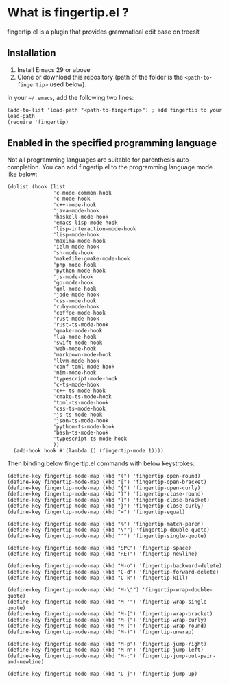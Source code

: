 # What is fingertip.el ?
fingertip.el is a plugin that provides grammatical edit base on treesit

## Installation
1. Install Emacs 29 or above
2. Clone or download this repository (path of the folder is the `<path-to-fingertip>` used below).

In your `~/.emacs`, add the following two lines:
```Elisp
(add-to-list 'load-path "<path-to-fingertip>") ; add fingertip to your load-path
(require 'fingertip)
```

## Enabled in the specified programming language
Not all programming languages ​​are suitable for parenthesis auto-completion.
You can add fingertip.el to the programming language mode like below:

```Elisp
(dolist (hook (list
               'c-mode-common-hook
               'c-mode-hook
               'c++-mode-hook
               'java-mode-hook
               'haskell-mode-hook
               'emacs-lisp-mode-hook
               'lisp-interaction-mode-hook
               'lisp-mode-hook
               'maxima-mode-hook
               'ielm-mode-hook
               'sh-mode-hook
               'makefile-gmake-mode-hook
               'php-mode-hook
               'python-mode-hook
               'js-mode-hook
               'go-mode-hook
               'qml-mode-hook
               'jade-mode-hook
               'css-mode-hook
               'ruby-mode-hook
               'coffee-mode-hook
               'rust-mode-hook
               'rust-ts-mode-hook
               'qmake-mode-hook
               'lua-mode-hook
               'swift-mode-hook
               'web-mode-hook
               'markdown-mode-hook
               'llvm-mode-hook
               'conf-toml-mode-hook
               'nim-mode-hook
               'typescript-mode-hook
               'c-ts-mode-hook
               'c++-ts-mode-hook
               'cmake-ts-mode-hook
               'toml-ts-mode-hook
               'css-ts-mode-hook
               'js-ts-mode-hook
               'json-ts-mode-hook
               'python-ts-mode-hook
               'bash-ts-mode-hook
               'typescript-ts-mode-hook
               ))
  (add-hook hook #'(lambda () (fingertip-mode 1))))
```

Then binding below fingertip.el commands with below keystrokes:

```Elisp
(define-key fingertip-mode-map (kbd "(") 'fingertip-open-round)
(define-key fingertip-mode-map (kbd "[") 'fingertip-open-bracket)
(define-key fingertip-mode-map (kbd "{") 'fingertip-open-curly)
(define-key fingertip-mode-map (kbd ")") 'fingertip-close-round)
(define-key fingertip-mode-map (kbd "]") 'fingertip-close-bracket)
(define-key fingertip-mode-map (kbd "}") 'fingertip-close-curly)
(define-key fingertip-mode-map (kbd "=") 'fingertip-equal)

(define-key fingertip-mode-map (kbd "%") 'fingertip-match-paren)
(define-key fingertip-mode-map (kbd "\"") 'fingertip-double-quote)
(define-key fingertip-mode-map (kbd "'") 'fingertip-single-quote)

(define-key fingertip-mode-map (kbd "SPC") 'fingertip-space)
(define-key fingertip-mode-map (kbd "RET") 'fingertip-newline)

(define-key fingertip-mode-map (kbd "M-o") 'fingertip-backward-delete)
(define-key fingertip-mode-map (kbd "C-d") 'fingertip-forward-delete)
(define-key fingertip-mode-map (kbd "C-k") 'fingertip-kill)

(define-key fingertip-mode-map (kbd "M-\"") 'fingertip-wrap-double-quote)
(define-key fingertip-mode-map (kbd "M-'") 'fingertip-wrap-single-quote)
(define-key fingertip-mode-map (kbd "M-[") 'fingertip-wrap-bracket)
(define-key fingertip-mode-map (kbd "M-{") 'fingertip-wrap-curly)
(define-key fingertip-mode-map (kbd "M-(") 'fingertip-wrap-round)
(define-key fingertip-mode-map (kbd "M-)") 'fingertip-unwrap)

(define-key fingertip-mode-map (kbd "M-p") 'fingertip-jump-right)
(define-key fingertip-mode-map (kbd "M-n") 'fingertip-jump-left)
(define-key fingertip-mode-map (kbd "M-:") 'fingertip-jump-out-pair-and-newline)

(define-key fingertip-mode-map (kbd "C-j") 'fingertip-jump-up)
```
